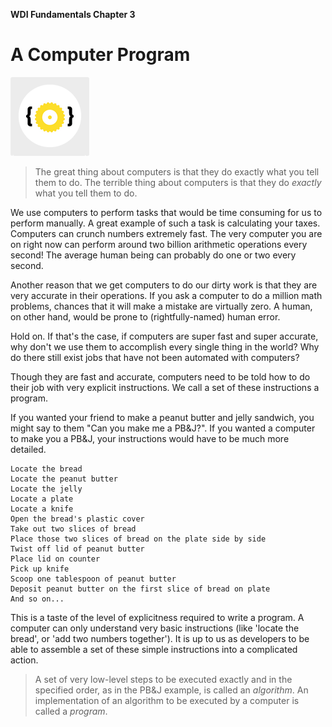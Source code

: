 **WDI Fundamentals Chapter 3**

# A Computer Program
![A Computer Program](../images/icon_a_computer_program.png "A Computer Program")


> The great thing about computers is that they do exactly what you tell them to
> do. The terrible thing about computers is that they do _exactly_ what you tell
> them to do.

We use computers to perform tasks that would be time consuming for us to perform
manually. A great example of such a task is calculating your taxes. Computers
can crunch numbers extremely fast. The very computer you are on right now can
perform around two billion arithmetic operations every second! The average human
being can probably do one or two every second.

Another reason that we get computers to do our dirty work is that they are very
accurate in their operations. If you ask a computer to do a million math
problems, chances that it will make a mistake are virtually zero. A human, on
other hand, would be prone to (rightfully-named) human error.

Hold on. If that's the case, if computers are super fast and super accurate, why
don't we use them to accomplish every single thing in the world? Why do there
still exist jobs that have not been automated with computers?

Though they are fast and accurate, computers need to be told how to do their job
with very explicit instructions. We call a set of these instructions a program.

If you wanted your friend to make a peanut butter and jelly sandwich, you might
say to them "Can you make me a PB&J?". If you wanted a computer to make you a
PB&J, your instructions would have to be much more detailed.

```
Locate the bread
Locate the peanut butter
Locate the jelly
Locate a plate
Locate a knife
Open the bread's plastic cover
Take out two slices of bread
Place those two slices of bread on the plate side by side
Twist off lid of peanut butter
Place lid on counter
Pick up knife
Scoop one tablespoon of peanut butter
Deposit peanut butter on the first slice of bread on plate
And so on...
```

This is a taste of the level of explicitness required to write a program.
A computer can only understand very basic instructions (like 'locate the bread',
or 'add two numbers together'). It is up to us as developers to be able to
assemble a set of these simple instructions into a complicated action.

> A set of very low-level steps to be executed exactly and in the specified
> order, as in the PB&J example, is called an *algorithm*. An implementation of
> an algorithm to be executed by a computer is called a *program*.
